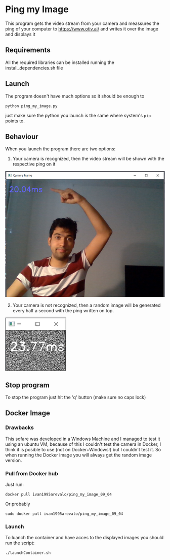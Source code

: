 # Ping my Image
This program gets the video stream from your camera and meassures the ping of your computer to https://www.otiv.ai/ and writes it over the image and displays it

## Requirements
All the required libraries can be installed running the install_dependencies.sh file

## Launch
The program doesn't have much options so it should be enough to
```
python ping_my_image.py
```

just make sure the python you launch is the same where system's `pip` points to. 

## Behaviour
When you launch the program there are two options: 

1. Your camera is recognized, then the video stream will be shown with the respective ping on it

![ImageOfCameraStream](SampleImages/example1.png)

2. Your camera is not recognized, then a random image will be generated every half a second with the ping written on top. 

![ImageOfRandomStream](SampleImages/example2.png)

## Stop program 
To stop the program just hit the 'q' button (make sure no caps lock) 

## Docker Image
### Drawbacks
This sofare was developed in a Windows Machine and I managed to test it using an ubuntu VM, because of this I couldn't test the camera in Docker, I think it is posible to use (not on Docker+Windows!) but I couldn't test it. So when running the Docker image you will always get the random image version.

### Pull from Docker hub 
Just run:
```
docker pull ivan1995arevalo/ping_my_image_09_04
```
Or probably 
```
sudo docker pull ivan1995arevalo/ping_my_image_09_04
```

### Launch
To luanch the container and have acces to the displayed images you should run the script:
```
./launchContainer.sh
```


 
